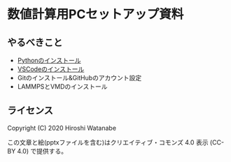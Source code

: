 # 数値計算用PCセットアップ資料

## やるべきこと

* [Pythonのインストール](python/README.md)
* [VSCodeのインストール](vscode/README.md)
* Gitのインストール&GitHubのアカウント設定
* LAMMPSとVMDのインストール

## ライセンス

Copyright (C) 2020 Hiroshi Watanabe

この文章と絵(pptxファイルを含む)はクリエイティブ・コモンズ 4.0 表示 (CC-BY 4.0) で提供する。